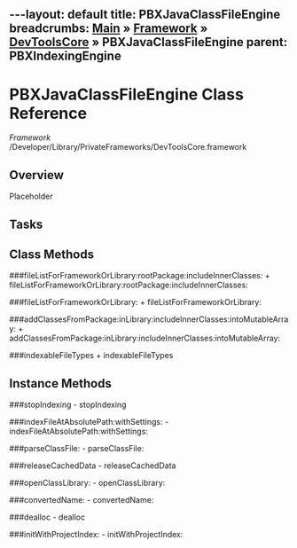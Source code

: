 ---layout: default
title: PBXJavaClassFileEngine
breadcrumbs: <a href="/index.html">Main</a> &raquo; <a href="/Frameworks.html">Framework</a> &raquo; <a href="/Frameworks/DevToolsCore.html">DevToolsCore</a> &raquo; PBXJavaClassFileEngine
parent: PBXIndexingEngine 
---
# PBXJavaClassFileEngine Class Reference

*Framework* /Developer/Library/PrivateFrameworks/DevToolsCore.framework

## Overview

Placeholder

## Tasks

## Class Methods

<a name="+fileListForFrameworkOrLibrary:rootPackage:includeInnerClasses:"></a>
###fileListForFrameworkOrLibrary:rootPackage:includeInnerClasses:
    + fileListForFrameworkOrLibrary:rootPackage:includeInnerClasses:

<a name="+fileListForFrameworkOrLibrary:"></a>
###fileListForFrameworkOrLibrary:
    + fileListForFrameworkOrLibrary:

<a name="+addClassesFromPackage:inLibrary:includeInnerClasses:intoMutableArray:"></a>
###addClassesFromPackage:inLibrary:includeInnerClasses:intoMutableArray:
    + addClassesFromPackage:inLibrary:includeInnerClasses:intoMutableArray:

<a name="+indexableFileTypes"></a>
###indexableFileTypes
    + indexableFileTypes

## Instance Methods

<a name="-stopIndexing"></a>
###stopIndexing
    - stopIndexing

<a name="-indexFileAtAbsolutePath:withSettings:"></a>
###indexFileAtAbsolutePath:withSettings:
    - indexFileAtAbsolutePath:withSettings:

<a name="-parseClassFile:"></a>
###parseClassFile:
    - parseClassFile:

<a name="-releaseCachedData"></a>
###releaseCachedData
    - releaseCachedData

<a name="-openClassLibrary:"></a>
###openClassLibrary:
    - openClassLibrary:

<a name="-convertedName:"></a>
###convertedName:
    - convertedName:

<a name="-dealloc"></a>
###dealloc
    - dealloc

<a name="-initWithProjectIndex:"></a>
###initWithProjectIndex:
    - initWithProjectIndex:

